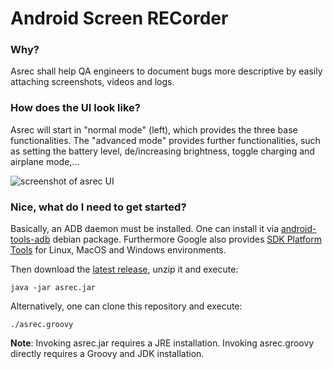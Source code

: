 # **A**ndroid **S**creen **REC**order

### Why?

Asrec shall help QA engineers to document bugs more descriptive by easily attaching screenshots, videos and logs.

### How does the UI look like?

Asrec will start in "normal mode" (left), which provides the three base functionalities. The "advanced mode" provides further functionalities, such as setting the battery level, de/increasing brightness, toggle charging and airplane mode,...

![screenshot of asrec UI](https://blobb.me/boddenberg-it/asrec_screenshot_v02.png)

### Nice, what do I need to get started?

Basically, an ADB daemon must be installed. One can install it via [android-tools-adb](https://packages.debian.org/jessie/android-tools-adb) debian package. Furthermore Google also provides [SDK Platform Tools](https://developer.android.com/studio/releases/platform-tools.html) for Linux, MacOS and Windows environments.

Then download the [latest release](https://github.com/boddenberg-it/asrec/releases/), unzip it and execute:

```java -jar asrec.jar```

Alternatively, one can clone this repository and execute:

```./asrec.groovy```

**Note**: Invoking asrec.jar requires a JRE installation. Invoking asrec.groovy directly requires a Groovy and JDK installation.
